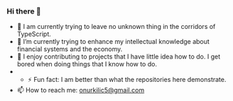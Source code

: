 ### Hi there 👋

- 🔭 I am currently trying to leave no unknown thing in the corridors of TypeScript.
- 🌱 I’m currently trying to enhance my intellectual knowledge about financial systems and the economy.
- 👯 I enjoy contributing to projects that I have little idea how to do. I get bored when doing things that I know how to do.
- - ⚡ Fun fact: I am better than what the repositories here demonstrate.
- 📫 How to reach me: onurkilic5@gmail.com

<!--
**OnurKlc/OnurKlc** is a ✨ _special_ ✨ repository because its `README.md` (this file) appears on your GitHub profile.

Here are some ideas to get you started:

- 🔭 I’m currently working on ...
- 🌱 I’m currently learning ...
- 👯 I’m looking to collaborate on ...
- 🤔 I’m looking for help with ...
- 💬 Ask me about ...
- 📫 How to reach me: ...
- 😄 Pronouns: ...
- ⚡ Fun fact: ...
-->
